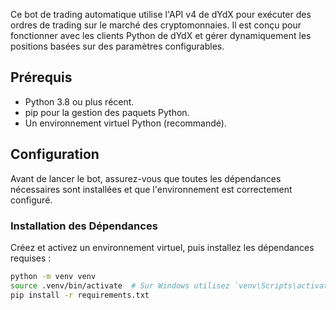 Ce bot de trading automatique utilise l'API v4 de dYdX pour exécuter des ordres de trading sur le marché des cryptomonnaies. Il est conçu pour fonctionner avec les clients Python de dYdX et gérer dynamiquement les positions basées sur des paramètres configurables.

## Prérequis

- Python 3.8 ou plus récent.
- pip pour la gestion des paquets Python.
- Un environnement virtuel Python (recommandé).

## Configuration

Avant de lancer le bot, assurez-vous que toutes les dépendances nécessaires sont installées et que l'environnement est correctement configuré.

### Installation des Dépendances

Créez et activez un environnement virtuel, puis installez les dépendances requises :

```bash
python -m venv venv
source .venv/bin/activate  # Sur Windows utilisez `venv\Scripts\activate`
pip install -r requirements.txt
